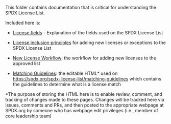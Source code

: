 This folder contains documentation that is critical for understanding the SPDX License List.

Included here is:
* [License fields](license-fields.md) - Explanation of the fields used on the SPDX License List
* [License inclusion principles](license-inclusion-principles.md) for adding new licenses or exceptions to the SPDX License List
* [New License Workflow](./new-license-workflow.md): the workflow for adding new licenses to the approved list

* [Matching Guidelines](matching-guidelines): the editable HTML\* used on https://spdx.org/spdx-license-list/matching-guidelines which contains the guidelines to determine what is a license match

\*The purpose of storing the HTML here is to enable review, comment, and tracking of changes made to these pages. Changes will be tracked here via issues, comments and PRs, and then posted to the appropriate webpage at SPDX.org by someone who has webpage edit privileges (i.e., member of core leadership team)
